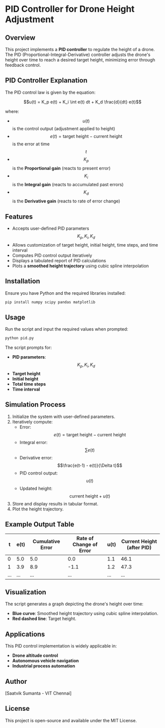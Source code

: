 # PID Controller for Drone Height Adjustment

## Overview

This project implements a **PID controller** to regulate the height of a drone. The PID (Proportional-Integral-Derivative) controller adjusts the drone's height over time to reach a desired target height, minimizing error through feedback control.

## PID Controller Explanation

The PID control law is given by the equation:

$$u(t) = K_p e(t) + K_i \int e(t) dt + K_d \frac{d}{dt} e(t)$$

where:

- $$u(t)$$ is the control output (adjustment applied to height)
- $$e(t) = \text{target height} - \text{current height}$$ is the error at time $$t$$
- $$K_p$$ is the **Proportional gain** (reacts to present error)
- $$K_i$$ is the **Integral gain** (reacts to accumulated past errors)
- $$K_d$$ is the **Derivative gain** (reacts to rate of error change)

## Features

- Accepts user-defined PID parameters $$K_p, K_i, K_d$$
- Allows customization of target height, initial height, time steps, and time interval
- Computes PID control output iteratively
- Displays a tabulated report of PID calculations
- Plots a **smoothed height trajectory** using cubic spline interpolation

## Installation

Ensure you have Python and the required libraries installed:

```bash
pip install numpy scipy pandas matplotlib
```

## Usage

Run the script and input the required values when prompted:

```bash
python pid.py
```

The script prompts for:

- **PID parameters**: $$K_p, K_i, K_d$$
- **Target height**
- **Initial height**
- **Total time steps**
- **Time interval**

## Simulation Process

1. Initialize the system with user-defined parameters.
2. Iteratively compute:
   - Error: $$e(t) = \text{target height} - \text{current height}$$
   - Integral error: $$\sum e(t)$$
   - Derivative error: $$\frac{e(t-1) - e(t)}{\Delta t}$$
   - PID control output: $$u(t)$$
   - Updated height: $$\text{current height} + u(t)$$
3. Store and display results in tabular format.
4. Plot the height trajectory.

## Example Output Table

| t   | e(t) | Cumulative Error | Rate of Change of Error | u(t) | Current Height (after PID) |
| --- | ---- | ---------------- | ----------------------- | ---- | -------------------------- |
| 0   | 5.0  | 5.0              | 0.0                     | 1.1  | 46.1                       |
| 1   | 3.9  | 8.9              | -1.1                    | 1.2  | 47.3                       |
| ... | ...  | ...              | ...                     | ...  | ...                        |

## Visualization

The script generates a graph depicting the drone's height over time:

- **Blue curve**: Smoothed height trajectory using cubic spline interpolation.
- **Red dashed line**: Target height.

## Applications

This PID control implementation is widely applicable in:

- **Drone altitude control**
- **Autonomous vehicle navigation**
- **Industrial process automation**

## Author

[Saatvik Sumanta - VIT Chennai]

## License

This project is open-source and available under the MIT License.

